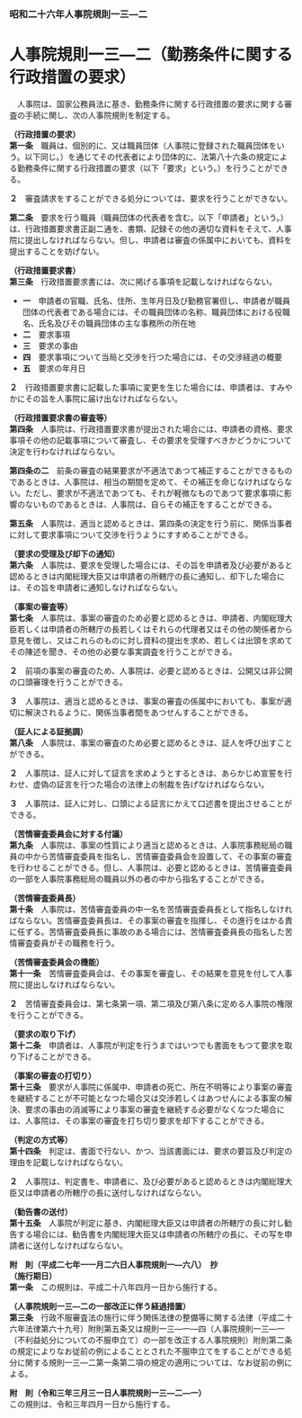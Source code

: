 ### 昭和二十六年人事院規則一三―二  
# 人事院規則一三―二（勤務条件に関する行政措置の要求）  
　人事院は、国家公務員法に基き、勤務条件に関する行政措置の要求に関する審査の手続に関し、次の人事院規則を制定する。  
  
**（行政措置の要求）**  
**第一条**　職員は、個別的に、又は職員団体（人事院に登録された職員団体をいう。以下同じ。）を通じてその代表者により団体的に、法第八十六条の規定による勤務条件に関する行政措置の要求（以下「要求」という。）を行うことができる。  
  
**２**　審査請求をすることができる処分については、要求を行うことができない。  
  
**第二条**　要求を行う職員（職員団体の代表者を含む。以下「申請者」という。）は、行政措置要求書正副二通を、書類、記録その他の適切な資料をそえて、人事院に提出しなければならない。但し、申請者は審査の係属中においても、資料を提出することを妨げない。  
  
**（行政措置要求書）**  
**第三条**　行政措置要求書には、次に掲げる事項を記載しなければならない。  
* **一**　申請者の官職、氏名、住所、生年月日及び勤務官署但し、申請者が職員団体の代表者である場合には、その職員団体の名称、職員団体における役職名、氏名及びその職員団体の主な事務所の所在地  
* **二**　要求事項  
* **三**　要求の事由  
* **四**　要求事項について当局と交渉を行つた場合には、その交渉経過の概要  
* **五**　要求の年月日  
  
**２**　行政措置要求書に記載した事項に変更を生じた場合には、申請者は、すみやかにその旨を人事院に届け出なければならない。  
  
**（行政措置要求書の審査等）**  
**第四条**　人事院は、行政措置要求書が提出された場合には、申請者の資格、要求事項その他の記載事項について審査し、その要求を受理すべきかどうかについて決定を行わなければならない。  
  
**第四条の二**　前条の審査の結果要求が不適法であつて補正することができるものであるときは、人事院は、相当の期間を定めて、その補正を命じなければならない。ただし、要求が不適法であつても、それが軽微なものであつて要求事項に影響のないものであるときは、人事院は、自らその補正をすることができる。  
  
**第五条**　人事院は、適当と認めるときは、第四条の決定を行う前に、関係当事者に対して要求事項について交渉を行うようにすすめることができる。  
  
**（要求の受理及び却下の通知）**  
**第六条**　人事院は、要求を受理した場合には、その旨を申請者及び必要があると認めるときは内閣総理大臣又は申請者の所轄庁の長に通知し、却下した場合には、その旨を申請者に通知しなければならない。  
  
**（事案の審査等）**  
**第七条**　人事院は、事案の審査のため必要と認めるときは、申請者、内閣総理大臣若しくは申請者の所轄庁の長若しくはそれらの代理者又はその他の関係者から意見を徴し、又はこれらのものに対し資料の提出を求め、若しくは出頭を求めてその陳述を聞き、その他の必要な事実調査を行うことができる。  
  
**２**　前項の事案の審査のため、人事院は、必要と認めるときは、公開又は非公開の口頭審理を行うことができる。  
  
**３**　人事院は、適当と認めるときは、事案の審査の係属中においても、事案が適切に解決されるように、関係当事者間をあつせんすることができる。  
  
**（証人による証拠調）**  
**第八条**　人事院は、事案の審査のため必要と認めるときは、証人を呼び出すことができる。  
  
**２**　人事院は、証人に対して証言を求めようとするときは、あらかじめ宣誓を行わせ、虚偽の証言を行つた場合の法律上の制裁を告げなければならない。  
  
**３**　人事院は、証人に対し、口頭による証言にかえて口述書を提出させることができる。  
  
**（苦情審査委員会に対する付議）**  
**第九条**　人事院は、事案の性質により適当と認めるときは、人事院事務総局の職員の中から苦情審査委員を指名し、苦情審査委員会を設置して、その事案の審査を行わせることができる。但し、人事院は、必要と認めるときは、苦情審査委員の一部を人事院事務総局の職員以外の者の中から指名することができる。  
  
**（苦情審査委員長）**  
**第十条**　人事院は、苦情審査委員の中一名を苦情審査委員長として指名しなければならない。苦情審査委員長は、その事案の審査を指揮し、その進行をはかる責に任ずる。苦情審査委員長に事故のある場合には、苦情審査委員長の指名した苦情審査委員がその職務を行う。  
  
**（苦情審査委員会の機能）**  
**第十一条**　苦情審査委員会は、その事案を審査し、その結果を意見を付して人事院に提出しなければならない。  
  
**２**　苦情審査委員会は、第七条第一項、第二項及び第八条に定める人事院の権限を行うことができる。  
  
**（要求の取り下げ）**  
**第十二条**　申請者は、人事院が判定を行うまではいつでも書面をもつて要求を取り下げることができる。  
  
**（事案の審査の打切り）**  
**第十三条**　要求が人事院に係属中、申請者の死亡、所在不明等により事案の審査を継続することが不可能となつた場合又は交渉若しくはあつせんによる事案の解決、要求の事由の消滅等により事案の審査を継続する必要がなくなつた場合には、人事院は、その事案の審査を打ち切り要求を却下することができる。  
  
**（判定の方式等）**  
**第十四条**　判定は、書面で行ない、かつ、当該書面には、要求の要旨及び判定の理由を記載しなければならない。  
  
**２**　人事院は、判定書を、申請者に、及び必要があると認めるときは内閣総理大臣又は申請者の所轄庁の長に送付しなければならない。  
  
**（勧告書の送付）**  
**第十五条**　人事院が判定に基き、内閣総理大臣又は申請者の所轄庁の長に対し勧告する場合には、勧告書を内閣総理大臣又は申請者の所轄庁の長に、その写を申請者に送付しなければならない。  
  
**附　則（平成二七年一一月二六日人事院規則一―六八）　抄**  
**（施行期日）**  
**第一条**　この規則は、平成二十八年四月一日から施行する。  
  
**（人事院規則一三―二の一部改正に伴う経過措置）**  
**第三条**　行政不服審査法の施行に伴う関係法律の整備等に関する法律（平成二十六年法律第六十九号）附則第五条又は規則一三―一―四（人事院規則一三―一（不利益処分についての不服申立て）の一部を改正する人事院規則）附則第二条の規定によりなお従前の例によることとされた不服申立てをすることができる処分に関する規則一三―二第一条第二項の規定の適用については、なお従前の例による。  
  
**附　則（令和三年三月三一日人事院規則一三―二―一）**  
この規則は、令和三年四月一日から施行する。  
  
